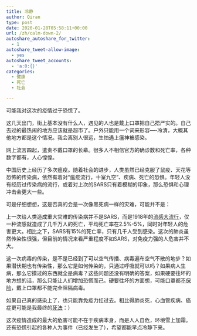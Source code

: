 ```yaml
---
title: 冷静
author: Qiran
type: post
date: 2020-01-28T05:58:11+00:00
url: /zh/calm-down-2/
autoshare_autoshare_for_twitter:
  - 1
autoshare_tweet-allow-image:
  - yes
autoshare_tweet_accounts:
  - 'a:0:{}'
categories:
  - 健康
  - 死亡
  - 社会

---
```

<p class="has-primary-background-color has-background">
  可能我对这次的疫情过于恐慌了。
</p>

这几天出门，街上基本没有什么人，遇见的人也是戴上口罩把自己捂严实的。自己去过的最热闹的地方应该就是超市了。户外只能用一个词来形容&#8212;-冷清，大概其他地方都是这个情况。我会离别人很远，生怕遇上瘟神被感染。

网上流言四起，遣责不戴口罩的长辈。很多人不相信官方的确诊数和死亡率，各种数字都有，人心惶惶。

中国历史上经历了多次瘟疫。随着社会的进步，人类虽然已经克服了鼠疫、天花等恐怖的传染病，依然有着对“瘟疫流行，十室九空”、疾病、死亡的恐惧。年轻人没有经历过传染病的流行，或着对上次的SARS只有着模糊的印象，那么恐惧和心理冲击会更大一些。

可是仔细想想，这是否真的会是一次像黑死病一样的灾难，可能并不是：

上一次给人类造成重大灾难的传染病并不是SARS，而是1918年的[流感大流行][1]，仅一种流感就造成了几千万人的死亡，平均死亡率在2.5%-5%，同时对年轻人的危害更大。相比之下，SARS有15%的死亡率，只有几千人受到感染。这次的肺炎虽然传染性很强，但目前的情况来看严重程度不如SARS，对免疫力强的人危害并不大。

这一次病毒的传染，是不是已经到了可以空气传播、病毒遍布空气不散的地步？如果潜伏期也有传染性，那么它是如何传染的，只通过呼吸就可以吗？如果病人生病，那么它摸过的东西就全是病毒？这些问题还没有明确的答案，如果硬要往坏的地方想的话，那么只能让人们增加恐慌而己。硬要往坏的方面想，可能口罩都[不保险][2]，戴上口罩都不能完全阻隔病毒。

如果自己真的感染上了，也只能靠免疫力扛过去。相比得肺炎死，心血管疾病、癌症更可能是我最终的[死法][3]：）

这次疫情造成的最大的危害可能不在于疾病本身，而是人人自危，环境雪上加霜。还有恐慌引起的各种人为事件（已经发生了），希望都能早点冷静下来。

 [1]: https://zh.m.wikipedia.org/zh/1918%E5%B9%B4%E6%B5%81%E6%84%9F%E5%A4%A7%E6%B5%81%E8%A1%8C
 [2]: https://youtu.be/5M7saVTtBQI
 [3]: https://udn.com/news/story/6811/3689166